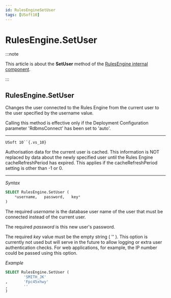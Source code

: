 ```yaml
---
id: RulesEngineSetUser
tags: [USoft10]
---
```

# RulesEngine.SetUser




:::note

This article is about the **SetUser** method of the [RulesEngine internal component](/Extensions/RulesEngine_internal_component).

:::

## **RulesEngine.SetUser**

Changes the user connected to the Rules Engine from the current user to the user specified by the username value.

Calling this method is effective only if the Deployment Configuration parameter 'RdbmsConnect' has been set to 'auto'.

----

`USoft 10``{.vs_10}`

Authorisation data for the current user is cached. This information is NOT replaced by data about the newly specified user until the Rules Engine cacheRefreshPeriod has expired. This applies if the cacheRefreshPeriod setting is other than -1 or 0.

----

*Syntax*

```sql
SELECT RulesEngine.SetUser (
    *username,   password,   key*
)
```

The required *username* is the database user name of the user that must be connected instead of the current user.

The required *password* is this new user's password.

The required *key* value must be the empty string ( '' ). This option is currently not used but will serve in the future to allow logging or extra user authentication checks. For web applications, for example, the IP number could be passed using this option.

*Example*

```sql
SELECT RulesEngine.SetUser (
        'SMITH_JK'
,       'Fpc45xhwy'
,       ''
)
```

 